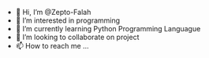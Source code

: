 - 👋 Hi, I’m @Zepto-Falah
- 👀 I’m interested in programming
- 🌱 I’m currently learning Python Programming Languague
- 💞️ I’m looking to collaborate on project
- 📫 How to reach me ...

<!---
Zepto-Falah/Zepto-Falah is a ✨ special ✨ repository because its `README.md` (this file) appears on your GitHub profile.
You can click the Preview link to take a look at your changes.
--->
